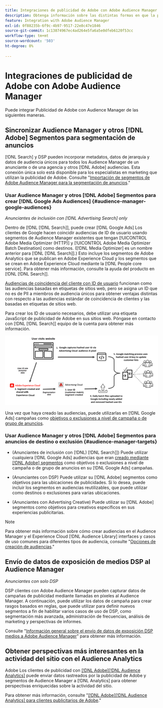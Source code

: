```yaml
---
title: Integraciones de publicidad de Adobe con Adobe Audience Manager
description: Obtenga información sobre las distintas formas en que la publicidad de Adobe puede intercambiar datos con Adobe Audience Manager.
feature: Integration with Adobe Audience Manager
exl-id: 0f88235b-6f9c-4b97-9517-22e8c47e1846
source-git-commit: 1c13874967ec4ad264e5fa6a5e0dfeb6120f53cc
workflow-type: tm+mt
source-wordcount: '503'
ht-degree: 0%

---
```


# Integraciones de publicidad de Adobe con Adobe Audience Manager

Puede integrar Publicidad de Adobe con Audience Manager de las siguientes maneras.

## Sincronizar Audience Manager y otros [!DNL Adobe] Segmentos para segmentación de anuncios

[!DNL Search] y DSP pueden incorporar metadatos, datos de jerarquía y datos de audiencia únicos para todos los Audience Manager de un anunciante o de una agencia y otros [!DNL Adobe] audiencias. Esta conexión única solo está disponible para los especialistas en marketing que utilizan la publicidad de Adobe. Consulte &quot;[Importación de segmentos de Adobe Audience Manager para la segmentación de anuncios](/help/integrations/audience-manager/import-audiences.md).&quot;

### Usar Audience Manager y otros [!DNL Adobe] Segmentos para crear [!DNL Google Ads Audiences] {#audience-manager-google-audiences}

*Anunciantes de inclusión con [!DNL Advertising Search] only*

Dentro de [!DNL [!DNL Search]], puede crear [!DNL Google Ads] Los clientes de Google hacen coincidir audiencias de ID de usuario usando segmentos de Audience Manager existentes que tengan [!UICONTROL Adobe Media Optimizer (HTTP)] y [!UICONTROL Adobe Media Optimizer Batch Destination] como destinos. ([!DNL Media Optimizer] es un nombre anterior para [!DNL [!DNL Search]].) Esto incluye los segmentos de Adobe Analytics que se publican en Adobe Experience Cloud y los segmentos que se crean en Adobe Experience Cloud mediante la [!DNL People core service]. Para obtener más información, consulte la ayuda del producto en [!DNL [!DNL Search]].

[Audiencias de coincidencia del cliente con ID de usuario](https://support.google.com/google-ads/answer/9199250) funcionan como las audiencias basadas en etiquetas de sitios web, pero se asigna un ID que no es de PII a miembros de audiencia únicos para obtener ventajas distintas con respecto a las audiencias estándar de coincidencia de clientes y las basadas en etiquetas de sitios web.

Para crear los ID de usuario necesarios, debe utilizar una etiqueta JavaScript de publicidad de Adobe <!-- with a user ID parameter -->en sus sitios web. Póngase en contacto con [!DNL [!DNL Search]] equipo de la cuenta para obtener más información.

![proceso de creación de segmentos](/help/integrations/assets/ad_search_user_id_pic.png)

Una vez que haya creado las audiencias, puede utilizarlas en [!DNL Google Ads] campañas como [objetivos o exclusiones a nivel de campaña o de grupo de anuncios](#audience-manager-targets).

### Usar Audience Manager y otros [!DNL Adobe] Segmentos para anuncios de destino o exclusión {#audience-manager-targets}

* (Anunciantes de inclusión con [!DNL) [!DNL Search]]) Puede utilizar cualquiera [!DNL Google Ads] audiencias que eran [creado mediante [!DNL Adobe] segmentos](#audience-manager-google-audiences) como objetivos o exclusiones a nivel de campaña o de grupo de anuncios en su [!DNL Google Ads] campañas.

* (Anunciantes con DSP) Puede utilizar su [!DNL Adobe] segmentos como objetivos para las ubicaciones de publicidades. Si lo desea, puede incluir los segmentos en audiencias reutilizables, que puede utilizar como destinos o exclusiones para varias ubicaciones.

* (Anunciantes con Advertising Creative) Puede utilizar su [!DNL Adobe] segmentos como objetivos para creativos específicos en sus experiencias publicitarias.

>[!NOTE]
>
>Para obtener más información sobre cómo crear audiencias en el Audience Manager y el Experience Cloud [!DNL Audience Library] interfaces y casos de uso comunes para diferentes tipos de audiencia, consulte &quot;[Opciones de creación de audiencias](https://experienceleague.adobe.com/docs/experience-cloud-kcs/kbarticles/KA-16471.html).&quot;

## Envío de datos de exposición de medios DSP al Audience Manager

*Anunciantes con solo DSP*

DSP clientes con Adobe Audience Manager pueden capturar datos de campañas de publicidad mediante llamadas en píxeles al Audience Manager. A continuación, puede utilizar los datos de campaña para crear rasgos basados en reglas, que puede utilizar para definir nuevos segmentos a fin de habilitar varios casos de uso de DSP, como segmentación más avanzada, administración de frecuencias, análisis de marketing y perspectivas de informes.

Consulte &quot;[Información general sobre el envío de datos de exposición DSP medios a Adobe Audience Manager](/help/integrations/audience-manager/media-data-integration/overview.md)&quot; para obtener más información.

## Obtener perspectivas más interesantes en la actividad del sitio con el Audience Analytics

Adobe Los clientes de publicidad con [[!DNL Adobe][!DNL Audience Analytics]](https://experienceleague.adobe.com/docs/analytics/integration/audience-analytics/mc-audiences-aam.html) puede enviar datos rastreados por la publicidad de Adobe y segmentos de Audience Manager a [!DNL Analytics] para obtener perspectivas enriquecidas sobre la actividad del sitio.

Para obtener más información, consulte &quot;[[!DNL Adobe][!DNL Audience Analytics] para clientes publicitarios de Adobe](/help/integrations/audience-manager/audience-analytics.md).&quot;
